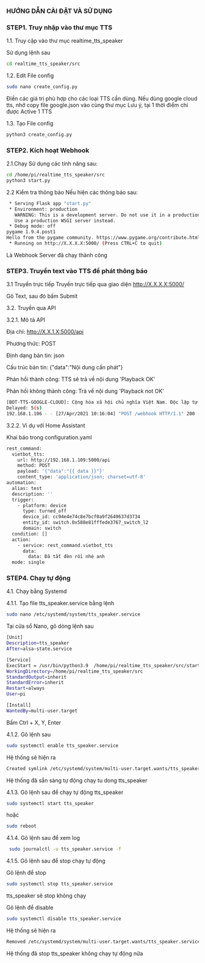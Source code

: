### HƯỚNG DẪN CÀI ĐẶT VÀ SỬ DỤNG

### STEP1.  Truy nhập vào thư mục TTS

1.1. Truy cập vào thư mục realtime_tts_speaker

Sử dụng lệnh sau

```sh
cd realtime_tts_speaker/src
```
1.2. Edit File config

```sh
sudo nano create_config.py
```
Điền các giá trị phù hợp cho các loại TTS cần dùng. 
Nếu dùng google cloud tts, nhớ copy file google.json vào cùng thư mục
Lưu ý, tại 1 thời điểm chỉ được Active 1 TTS

1.3. Tạo File config

```sh
python3 create_config.py
```


### STEP2. Kích hoạt Webhook

2.1.Chạy
Sử dụng các tính năng sau:
```sh
cd /home/pi/realtime_tts_speaker/src
python3 start.py
```

2.2 Kiểm tra thông báo
Nếu hiện các thông báo sau:

```sh
 * Serving Flask app "start.py"
 * Environment: production
   WARNING: This is a development server. Do not use it in a production deployment.
   Use a production WSGI server instead.
 * Debug mode: off
pygame 1.9.4.post1
Hello from the pygame community. https://www.pygame.org/contribute.html
 * Running on http://X.X.X.X:5000/ (Press CTRL+C to quit)
```
Là Webhook Server đã chạy thành công

### STEP3. Truyền text vào TTS để phát thông báo

3.1 Truyền trực tiếp
Truyền trực tiếp qua giao diện
 http://X.X.X.X:5000/
 
 Gõ Text, sau đó bấm Submit

3.2. Truyền qua API

3.2.1. Mô tả API

Địa chỉ: http://X.X.1.X:5000/api

Phương thức: POST

Định dạng bản tin: json

Cấu trúc bản tin: {"data":"Nội dung cần phát"} 

Phản hồi thành công: TTS sẽ trả về nội dung 'Playback OK'

Phản hồi không thành công: Trả về nội dung 'Playback not OK'

```sh
[BOT-TTS-GOOGLE-CLOUD]: Cộng hòa xã hội chủ nghĩa Việt Nam. Độc lập tự do hạnh phúc
Delayed: 5(s)
192.168.1.106 - - [27/Apr/2021 10:16:04] "POST /webhook HTTP/1.1" 200 -
```

3.2.2. Ví dụ với Home Assistant

Khai báo trong configuration.yaml
```sh
rest_command:
  vietbot_tts:
    url: http://192.168.1.109:5000/api
    method: POST
    payload: '{"data":"{{ data }}"}'
    content_type: 'application/json; charset=utf-8'
automation:
  alias: test
  description: ''
  trigger:
    - platform: device
      type: turned_off
      device_id: cc94e4e74c8e7bcf0a9f2649637d3734
      entity_id: switch.0x588e81fffede3767_switch_l2
      domain: switch
  condition: []
  action:
    - service: rest_command.vietbot_tts
      data:
        data: Đã tắt đèn rồi nhé anh 
  mode: single
```

### STEP4. Chạy tự động

4.1. Chạy bằng Systemd

4.1.1. Tạo file tts_speaker.service bằng lệnh

```sh
sudo nano /etc/systemd/system/tts_speaker.service
```
Tại cửa sổ Nano, gõ dòng lệnh sau

```sh
[Unit]
Description=tts_speaker
After=alsa-state.service

[Service]
ExecStart = /usr/bin/python3.9  /home/pi/realtime_tts_speaker/src/start.py
WorkingDirectory=/home/pi/realtime_tts_speaker/src
StandardOutput=inherit
StandardError=inherit
Restart=always
User=pi

[Install]
WantedBy=multi-user.target
```
Bấm Ctrl + X, Y, Enter

4.1.2. Gõ lệnh sau

```sh
sudo systemctl enable tts_speaker.service
```
Hệ thống sẽ hiện ra
```sh
Created symlink /etc/systemd/system/multi-user.target.wants/tts_speaker.service → /etc/systemd/system/vtts_speaker.service.
```
Hệ thống đã sẵn sàng tự động chạy tu dong tts_speaker

4.1.3. Gõ lệnh sau để chạy tự động tts_speaker
```sh
sudo systemctl start tts_speaker
```
hoặc
```sh
sudo reboot
```
4.1.4. Gõ lệnh sau để xem log
```sh
 sudo journalctl -u tts_speaker.service -f
```
4.1.5. Gõ lệnh sau để stop chạy tự động 

Gõ lệnh để stop

```sh
sudo systemctl stop tts_speaker.service
```
tts_speaker sẽ stop không chạy

Gõ lệnh để disable

```sh
sudo systemctl disable tts_speaker.service
```

Hệ thống sẽ hiện ra
```sh
Removed /etc/systemd/system/multi-user.target.wants/tts_speaker.service
```
Hệ thống đã stop tts_speaker không chạy tự động nữa
